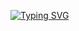 [![Typing SVG](https://readme-typing-svg.demolab.com?font=Fira+Code&pause=1000&color=1328F7&center=true&vCenter=true&width=500&lines=Working+on+static+libraries+)](https://git.io/typing-svg)

